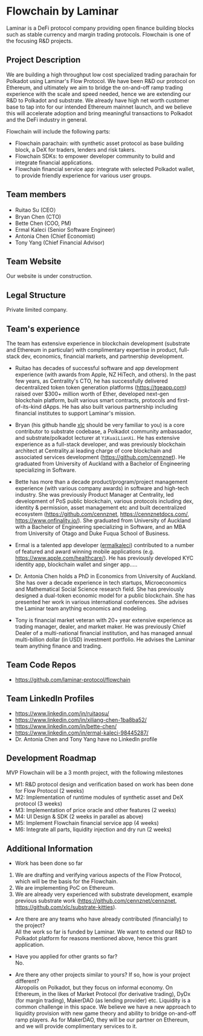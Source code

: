# Flowchain by Laminar
Laminar is a DeFi protocol company providing open finance building blocks such as stable currency and margin trading protocols. Flowchain is one of the focusing R&D projects.

## Project Description
We are building a high throughput low cost specialized trading parachain for Polkadot using Laminar's Flow Protocol. We have been R&D our protocol on Ethereum, and ultimately we aim to bridge the on-and-off ramp trading experience with the scale and speed needed, hence we are extending our R&D to Polkadot and substrate. We already have high net worth customer base to tap into for our intended Ethereum mainnet launch, and we believe this will accelerate adoption and bring meaningful transactions to Polkadot and the DeFi industry in general.

Flowchain will include the following parts:
  * Flowchain parachain: with synthetic asset protocol as base building block, a DeX for traders, lenders and risk takers.
  * Flowchain SDKs: to empower developer community to build and integrate financial applications.
  * Flowchain financial service app: integrate with selected Polkadot wallet, to provide friendly experience for various user groups.

## Team members
* Ruitao Su (CEO）
* Bryan Chen (CTO)
* Bette Chen (COO, PM)
* Ermal Kaleci (Senior Software Engineer) 
* Antonia Chen (Chief Economist)
* Tony Yang (Chief Financial Advisor)

## Team Website
Our website is under construction.

## Legal Structure
Private limited company.

## Team's experience
The team has extensive experience in blockchain development (substrate and Ethereum in particular) with complimentary expertise in product, full-stack dev, economics, financial markets, and partnership development.

* Ruitao has decades of successful software and app development experience (with awards from Apple, NZ HiTech, and others). In the past few years, as Centrality's CTO, he has successfully delivered decentralized token token generation platforms (https://tgeapp.com) raised over $300+ million worth of Ether, developed next-gen blockchain platform, built various smart contracts, protocols and first-of-its-kind dApps. He has also built various partnership including financial institutes to support Laminar's mission.

* Bryan (his github handle [xlc](https://github.com/xlc) should be very familiar to you) is a core contributor to substrate codebase, a Polkadot community ambassador, and substrate/polkadot lecturer at `YiKuaiLianXi`. He has extensive experience as a full-stack developer, and was previously blockchain architect at Centrality.ai leading charge of core blockchain and associated services development (https://github.com/cennznet). He graduated from University of Auckland with a Bachelor of Engineering specializing in Software.

* Bette has more than a decade product/program/project management experience (with various company awards) in software and high-tech industry. She was previously Product Manager at Centrality, led development of PoS public blockchain, various protocols including dex, identity & permission, asset management etc and built decentralized ecosystem (https://github.com/cennznet, https://cennznetdocs.com/, https://www.onfinality.io/). She graduated from University of Auckland with a Bachelor of Engineering specializing in Software, and an MBA from University of Otago and Duke Fuqua School of Business.

* Ermal is a talented app developer ([ermalkaleci](https://github.com/ermalkaleci)) contributed to a number of featured and award winning mobile applications (e.g. https://www.apple.com/healthcare/). He has previously developed KYC identity app, blockchain wallet and singer app.....

* Dr. Antonia Chen holds a PhD in Economics from University of Auckland. She has over a decade experience in tech startups, Microeconomics and Mathematical Social Science research field. She has previously designed a dual-token economic model for a public blockchain. She has presented her work in various international conferences. She advises the Laminar team anything economics and modeling.

* Tony is financial market veteran with 20+ year extensive experience as trading manager, dealer, and market maker. He was previously Chief Dealer of a multi-national financial institution, and has managed annual multi-billion dollar (in USD) investment portfolio. He advises the Laminar team anything finance and trading.

## Team Code Repos
* https://github.com/laminar-protocol/flowchain

## Team LinkedIn Profiles
* https://www.linkedin.com/in/ruitaosu/<Ruitao Su>
* https://www.linkedin.com/in/xiliang-chen-1ba8ba52/<Bryan Chen>
* https://www.linkedin.com/in/bette-chen/<Bette Chen>
* https://www.linkedin.com/in/ermal-kaleci-98445287/<Ermal Kaleci>
* Dr. Antonia Chen and Tony Yang have no LinkedIn profile

## Development Roadmap
MVP Flowchain will be a 3 month project, with the following milestones

* M1: R&D protocol design and verification based on work has been done for Flow Protocol (2 weeks)
* M2: Implementation of runtime modules of synthetic asset and DeX protocol (3 weeks)
* M3: Implementation of price oracle and other features (2 weeks)
* M4: UI Design & SDK (2 weeks in parallel as above)
* M5: Implement Flowchain financial service app (4 weeks)
* M6: Integrate all parts, liquidity injection and dry run (2 weeks)

## Additional Information
* Work has been done so far
1. We are drafting and verifying various aspects of the Flow Protocol, which will be the basis for the Flowchain.
2. We are implementing PoC on Ethereum.
3. We are already very experienced with substrate development, example previous substrate work (https://github.com/cennznet/cennznet, https://github.com/xlc/substrate-kitties).

* Are there are any teams who have already contributed (financially) to the project?  
All the work so far is funded by Laminar. We want to extend our R&D to Polkadot platform for reasons mentioned above, hence this grant application.

* Have you applied for other grants so far?  
No.

* Are there any other projects similar to yours? If so, how is your project different?  
Akropolis on Polkadot, but they focus on informal economy. On Ethereum, in the likes of Market Protocol (for derivative trading), DyDx (for margin trading), MakerDAO (as lending provider) etc.
Liquidity is a common challenge in this space. We believe we have a new approach to liquidity provision with new game theory and ability to bridge on-and-off ramp players. As for MakerDAO, they will be our partner on Ethereum, and we will provide complimentary services to it.
